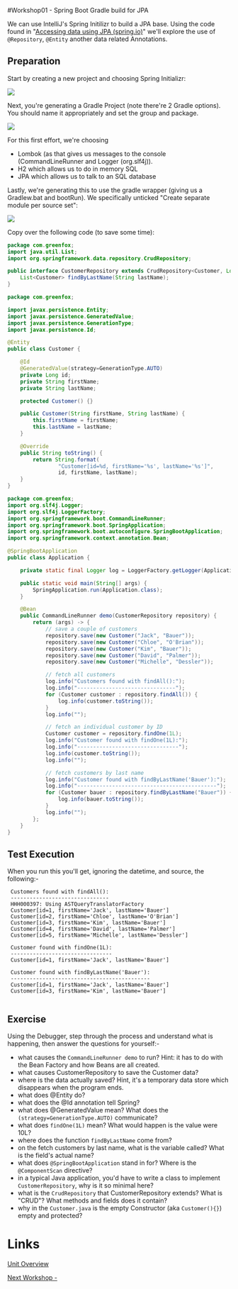 #Workshop01 - Spring Boot Gradle build for JPA

We can use IntelliJ's Spring Initilizr to build a JPA base.  Using the code found in "[Accessing data using JPA (spring.io)](https://spring.io/guides/gs/accessing-data-jpa/)" we'll explore the use of `@Repository`, `@Entity` another data related Annotations.

## Preparation

Start by creating a new project and choosing Spring Initializr:

<img src="workshop01-A.jpg">

Next, you're generating a Gradle Project (note there're 2 Gradle options).  You should name it appropriately and set the group and package.

<img src="workshop01-B.jpg">

For this first effort, we're choosing 
- Lombok (as that gives us messages to the console (CommandLineRunner and Logger (org.slf4j)).
- H2 which allows us to do in memory SQL
- JPA which allows us to talk to an SQL database

Lastly, we're generating this to use the gradle wrapper (giving us a Gradlew.bat and bootRun).  We specifically unticked "Create separate module per source set":

<img src="workshop01-D.jpg">

Copy over the following code (to save some time):

```java
package com.greenfox;
import java.util.List;
import org.springframework.data.repository.CrudRepository;

public interface CustomerRepository extends CrudRepository<Customer, Long> {
    List<Customer> findByLastName(String lastName);
}
```

```java
package com.greenfox;

import javax.persistence.Entity;
import javax.persistence.GeneratedValue;
import javax.persistence.GenerationType;
import javax.persistence.Id;

@Entity
public class Customer {

    @Id
    @GeneratedValue(strategy=GenerationType.AUTO)
    private Long id;
    private String firstName;
    private String lastName;

    protected Customer() {}

    public Customer(String firstName, String lastName) {
        this.firstName = firstName;
        this.lastName = lastName;
    }

    @Override
    public String toString() {
        return String.format(
                "Customer[id=%d, firstName='%s', lastName='%s']",
                id, firstName, lastName);
    }
}
```

```java
package com.greenfox;
import org.slf4j.Logger;
import org.slf4j.LoggerFactory;
import org.springframework.boot.CommandLineRunner;
import org.springframework.boot.SpringApplication;
import org.springframework.boot.autoconfigure.SpringBootApplication;
import org.springframework.context.annotation.Bean;

@SpringBootApplication
public class Application {

	private static final Logger log = LoggerFactory.getLogger(Application.class);

	public static void main(String[] args) {
		SpringApplication.run(Application.class);
	}

	@Bean
	public CommandLineRunner demo(CustomerRepository repository) {
		return (args) -> {
			// save a couple of customers
			repository.save(new Customer("Jack", "Bauer"));
			repository.save(new Customer("Chloe", "O'Brian"));
			repository.save(new Customer("Kim", "Bauer"));
			repository.save(new Customer("David", "Palmer"));
			repository.save(new Customer("Michelle", "Dessler"));

			// fetch all customers
			log.info("Customers found with findAll():");
			log.info("-------------------------------");
			for (Customer customer : repository.findAll()) {
				log.info(customer.toString());
			}
			log.info("");

			// fetch an individual customer by ID
			Customer customer = repository.findOne(1L);
			log.info("Customer found with findOne(1L):");
			log.info("--------------------------------");
			log.info(customer.toString());
			log.info("");

			// fetch customers by last name
			log.info("Customer found with findByLastName('Bauer'):");
			log.info("--------------------------------------------");
			for (Customer bauer : repository.findByLastName("Bauer")) {
				log.info(bauer.toString());
			}
			log.info("");
		};
	}
}
```

## Test Execution

When you run this you'll get, ignoring the datetime, and source, the following:-

```
 Customers found with findAll():
 -------------------------------
 HHH000397: Using ASTQueryTranslatorFactory
 Customer[id=1, firstName='Jack', lastName='Bauer']
 Customer[id=2, firstName='Chloe', lastName='O'Brian']
 Customer[id=3, firstName='Kim', lastName='Bauer']
 Customer[id=4, firstName='David', lastName='Palmer']
 Customer[id=5, firstName='Michelle', lastName='Dessler']
 
 Customer found with findOne(1L):
 --------------------------------
 Customer[id=1, firstName='Jack', lastName='Bauer']
 
 Customer found with findByLastName('Bauer'):
 --------------------------------------------
 Customer[id=1, firstName='Jack', lastName='Bauer']
 Customer[id=3, firstName='Kim', lastName='Bauer']
 
```

## Exercise

Using the Debugger, step through the process and understand what is happening, then answer the questions for yourself:-
- what causes the `CommandLineRunner demo` to run?  Hint: it has to do with the Bean Factory and how Beans are all created.
- what causes CustomerRepository to save the Customer data?  
- where is the data actually saved?  Hint, it's a temporary data store which disappears when the program ends.
- what does @Entity do?
- what does the @Id annotation tell Spring?
- what does @GeneratedValue mean?  What does the `(strategy=GenerationType.AUTO)` communicate?
- what does `findOne(1L)` mean?  What would happen is the value were 10L?
- where does the function `findByLastName` come from?
- on the fetch customers by last name, what is the variable called?  What is the field's actual name?
- what does `@SpringBootApplication` stand in for?  Where is the `@ComponentScan` directive?
- in a typical Java application, you'd have to write a class to implement `CustomerRepository`, why is it so minimal here?
- what is the `CrudRepository` that CustomerRepository extends?  What is "CRUD"?  What methods and fields does it contain?
- why in the `Customer.java` is the empty Constructor (aka `Customer(){}`) empty and protected?

# Links
[Unit Overview](../../README.md)

[Next Workshop - ](./Workshop02.md)
